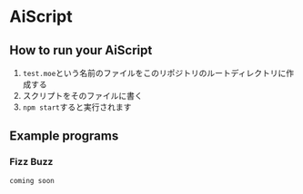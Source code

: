 # AiScript

## How to run your AiScript
1. `test.moe`という名前のファイルをこのリポジトリのルートディレクトリに作成する
2. スクリプトをそのファイルに書く
3. `npm start`すると実行されます

## Example programs
### Fizz Buzz
```
coming soon
```

